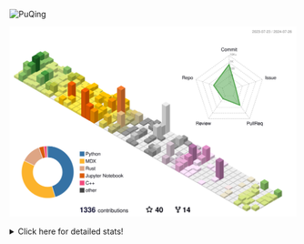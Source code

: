 ![PuQing](https://user-images.githubusercontent.com/27223114/171565019-9a56fae6-b08b-421f-99db-7e830da42371.png)

![](./profile-3d-contrib/profile-season-animate.svg)

<details>
<summary>Click here for detailed stats!</summary>

<!--START_SECTION:waka-->
![Lines of code](https://img.shields.io/badge/From%20Hello%20World%20I%27ve%20Written-1.4%20million%20lines%20of%20code-blue)

**🐱 My GitHub Data** 

> 📦 398.8 kB Used in GitHub's Storage 
 > 
> 🏆 436 Contributions in the Year 2024
 > 
> 🚫 Not Opted to Hire
 > 
> 📜 49 Public Repositories 
 > 
> 🔑 29 Private Repositories 
 > 
**I'm an Early 🐤** 

```text
🌞 Morning                519 commits         ██░░░░░░░░░░░░░░░░░░░░░░░   06.72 % 
🌆 Daytime                3498 commits        ███████████░░░░░░░░░░░░░░   45.30 % 
🌃 Evening                1732 commits        ██████░░░░░░░░░░░░░░░░░░░   22.43 % 
🌙 Night                  1973 commits        ██████░░░░░░░░░░░░░░░░░░░   25.55 % 
```


📊 **This Week I Spent My Time On** 

```text
💬 Programming Languages: 
Python                   13 hrs 58 mins      ████████░░░░░░░░░░░░░░░░░   31.23 % 
Browsing                 8 hrs 49 mins       █████░░░░░░░░░░░░░░░░░░░░   19.70 % 
Other                    6 hrs 59 mins       ████░░░░░░░░░░░░░░░░░░░░░   15.63 % 
GitHubing                6 hrs 22 mins       ████░░░░░░░░░░░░░░░░░░░░░   14.25 % 
Fish Touching            3 hrs 36 mins       ██░░░░░░░░░░░░░░░░░░░░░░░   08.06 % 

🔥 Editors: 
VS Code                  23 hrs 25 mins      █████████████░░░░░░░░░░░░   52.33 % 
Chrome                   20 hrs 54 mins      ████████████░░░░░░░░░░░░░   46.69 % 
fish                     26 mins             ░░░░░░░░░░░░░░░░░░░░░░░░░   00.98 % 

💻 Operating System: 
Mac                      21 hrs 20 mins      ████████████░░░░░░░░░░░░░   47.67 % 
Linux                    19 hrs 9 mins       ███████████░░░░░░░░░░░░░░   42.77 % 
WSL                      4 hrs 16 mins       ██░░░░░░░░░░░░░░░░░░░░░░░   09.54 % 
Windows                  0 secs              ░░░░░░░░░░░░░░░░░░░░░░░░░   00.02 % 
```


<!--END_SECTION:waka-->
</details>
